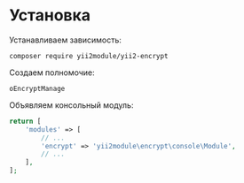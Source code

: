 Установка
===

Устанавливаем зависимость:

```
composer require yii2module/yii2-encrypt
```

Создаем полномочие:

```
oEncryptManage
```

Объявляем консольный модуль:

```php
return [
	'modules' => [
		// ...
		'encrypt' => 'yii2module\encrypt\console\Module',
		// ...
	],
];
```

